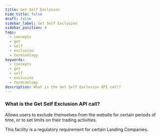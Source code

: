 ```yaml
---
title: Get Self Exclusion
hide_title: false
draft: false
sidebar_label: Get Self Exclusion
sidebar_position: 4
tags:
  - concepts
  - get
  - self
  - exclusion
  - terminology
keywords:
  - concepts
  - get
  - self
  - exclusion
  - terminology
description: What is the Get Self Exclusion API call?
---
```


### What is the Get Self Exclusion API call?

Allows users to exclude themselves from the website for certain periods of time, or to set limits on their trading activities.

This facility is a regulatory requirement for certain Landing Companies.
